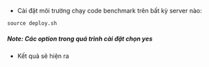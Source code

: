 - Cài đặt môi trường chạy code benchmark trên bất kỳ server nào:

``` 
source deploy.sh
```

##### Note: Các option trong quá trình cài đặt chọn yes

- Kết quả sẽ hiện ra

